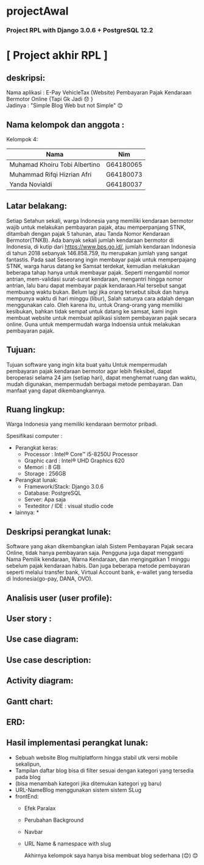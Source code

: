 # projectAwal
### Project RPL with Django 3.0.6 + PostgreSQL 12.2

# [ Project akhir RPL ] 
## deskripsi:
Nama aplikasi : E-Pay VehicleTax (Website) Pembayaran Pajak Kendaraan Bermotor Online {Tapi Gk Jadi :disappointed: }<br/>
Jadinya : "Simple Blog Web but not Simple" :blush:

## Nama kelompok dan anggota :
Kelompok 4:

| Nama                          | Nim         |
| ----------------------------- | ----------- |
| Muhamad Khoiru Tobi Albertino |  G64180065  |
| Muhammad Rifqi Hizrian Afri   |  G64180073  |
| Yanda Novialdi                |  G64180037  |

## Latar belakang:
  Setiap Setahun sekali, warga Indonesia yang memiliki kendaraan bermotor wajib untuk melakukan pembayaran pajak, atau memperpanjang STNK, ditambah dengan pajak 5 tahunan, atau Tanda Nomor Kendaraan Bermotor(TNKB). Ada banyak sekali jumlah kendaraan bermotor di Indonesia, di kutip dari https://www.bps.go.id/, jumlah kendaraan Indonesia di tahun 2018 sebanyak 146.858.759, itu merupakan jumlah yang sangat fantastis.
  Pada saat Seseorang ingin membayar pajak untuk memperpajang STNK, warga harus datang ke Samsat terdekat, kemudian melakukan beberapa tahap hanya untuk membayar pajak. Seperti mengambil nomor antrian, mem-validasi surat-surat kendaraan, mengantri hingga nomor antrian, lalu baru dapat membayar pajak kendaraan.Hal tersebut sangat membuang waktu bukan. Belum lagi jika orang tersebut sibuk dan hanya mempunya waktu di hari minggu (libur), Salah satunya cara adalah dengan menggunakan calo.
	Oleh karena itu, untuk Orang-orang yang memiliki kesibukan, bahkan tidak sempat untuk datang ke samsat, kami ingin membuat website untuk membuat aplikasi sistem pembayaran pajak secara online. Guna untuk mempermudah warga Indoensia untuk melakukan pembayaran pajak.

## Tujuan:
  Tujuan software yang ingin kita buat yaitu Untuk mempermudah pembayaran pajak kendaraan bermotor agar lebih fleksibel, dapat  beroperasi selama 24 jam (setiap hari), dapat menghemat ruang dan waktu, mudah digunakan, mempermudah berbagai metode pembayaran. Dan manfaat yang dapat dikembangkannya.
  
## Ruang lingkup:
  Warga Indonesia yang memiliki kendaraan bermotor pribadi.
  
Spesifikasi computer :
* Perangkat keras:
   * Processor : Intel® Core™ i5-8250U Processor
   * Graphic card : Intel® UHD Graphics 620
   * Memori : 8 GB
   * Storage : 256GB
* Perangkat lunak:
   * Framework/Stack: Django 3.0.6
   * Database: PostgreSQL
   * Server: Apa saja
   * Texteditor / IDE : visual studio code
* lainnya:
   * 


## Deskripsi perangkat lunak:
  Software yang akan dikembangkan ialah Sistem Pembayaran Pajak secara Online, tidak hanya pembayaran saja. Pengguna juga dapat mengganti Nama Pemilik kendaraan, Warna Kendaraan, dan mengingatkan 1 minggu sebelum pajak kendaraan habis. Dan juga beberapa metode pembayaran seperti melalui transfer bank, Virtual Account bank, e-wallet yang tersedia di Indonesia(go-pay, DANA, OVO).
  
## Analisis user (user profile):
## User story :
## Use case diagram:
## Use case description: 
## Activity diagram:
## Gantt chart:
## ERD:
## Hasil implementasi perangkat lunak:
* Sebuah website Blog multiplatform hingga stabil utk versi mobile sekalipun,<br/>
* Tampilan daftar blog bisa di filter sesuai dengan kategori yang tersedia pada blog<br/> 
* (bisa menambah kategori jika ditemukan kategori yg baru)<br/>
* URL-NameBlog menggunakan sistem sistem SLug
* frontEnd:
  * Efek Paralax <br/>
  * Perubahan Background <br/>
  * Navbar <br/>
  * URL Name & namespace with slug

	Akhirnya kelompok saya hanya bisa membuat blog sederhana (:blush:) 
:blush:
